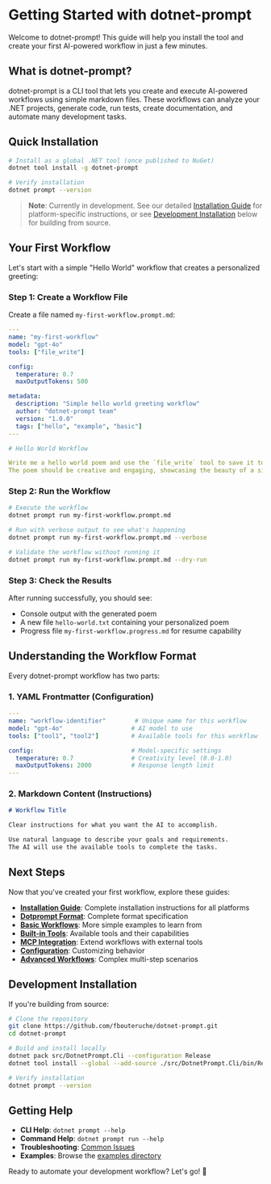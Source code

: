 # Getting Started with dotnet-prompt

Welcome to dotnet-prompt! This guide will help you install the tool and create your first AI-powered workflow in just a few minutes.

## What is dotnet-prompt?

dotnet-prompt is a CLI tool that lets you create and execute AI-powered workflows using simple markdown files. These workflows can analyze your .NET projects, generate code, run tests, create documentation, and automate many development tasks.

## Quick Installation

```bash
# Install as a global .NET tool (once published to NuGet)
dotnet tool install -g dotnet-prompt

# Verify installation
dotnet prompt --version
```

> **Note**: Currently in development. See our detailed [Installation Guide](./installation.md) for platform-specific instructions, or see [Development Installation](#development-installation) below for building from source.

## Your First Workflow

Let's start with a simple "Hello World" workflow that creates a personalized greeting:

### Step 1: Create a Workflow File

Create a file named `my-first-workflow.prompt.md`:

```yaml
---
name: "my-first-workflow"
model: "gpt-4o"
tools: ["file_write"]

config:
  temperature: 0.7
  maxOutputTokens: 500

metadata:
  description: "Simple hello world greeting workflow"
  author: "dotnet-prompt team"
  version: "1.0.0"
  tags: ["hello", "example", "basic"]
---

# Hello World Workflow

Write me a hello world poem and use the `file_write` tool to save it to `./hello-world.txt`.
The poem should be creative and engaging, showcasing the beauty of a simple greeting.
```

### Step 2: Run the Workflow

```bash
# Execute the workflow
dotnet prompt run my-first-workflow.prompt.md

# Run with verbose output to see what's happening
dotnet prompt run my-first-workflow.prompt.md --verbose

# Validate the workflow without running it
dotnet prompt run my-first-workflow.prompt.md --dry-run
```

### Step 3: Check the Results

After running successfully, you should see:
- Console output with the generated poem
- A new file `hello-world.txt` containing your personalized poem
- Progress file `my-first-workflow.progress.md` for resume capability

## Understanding the Workflow Format

Every dotnet-prompt workflow has two parts:

### 1. YAML Frontmatter (Configuration)
```yaml
---
name: "workflow-identifier"        # Unique name for this workflow
model: "gpt-4o"                   # AI model to use
tools: ["tool1", "tool2"]         # Available tools for this workflow

config:                           # Model-specific settings
  temperature: 0.7                # Creativity level (0.0-1.0)
  maxOutputTokens: 2000           # Response length limit
---
```

### 2. Markdown Content (Instructions)
```markdown
# Workflow Title

Clear instructions for what you want the AI to accomplish.

Use natural language to describe your goals and requirements.
The AI will use the available tools to complete the tasks.
```
## Next Steps

Now that you've created your first workflow, explore these guides:

- **[Installation Guide](./installation.md)**: Complete installation instructions for all platforms
- **[Dotprompt Format](./dotprompt-format.md)**: Complete format specification
- **[Basic Workflows](./basic-workflows.md)**: More simple examples to learn from
- **[Built-in Tools](../reference/built-in-tools.md)**: Available tools and their capabilities
- **[MCP Integration](./mcp-integration.md)**: Extend workflows with external tools
- **[Configuration](../reference/configuration-options.md)**: Customizing behavior
- **[Advanced Workflows](./advanced-workflows.md)**: Complex multi-step scenarios

## Development Installation

If you're building from source:

```bash
# Clone the repository
git clone https://github.com/fbouteruche/dotnet-prompt.git
cd dotnet-prompt

# Build and install locally
dotnet pack src/DotnetPrompt.Cli --configuration Release
dotnet tool install --global --add-source ./src/DotnetPrompt.Cli/bin/Release DotnetPrompt.Cli

# Verify installation
dotnet prompt --version
```

## Getting Help

- **CLI Help**: `dotnet prompt --help`
- **Command Help**: `dotnet prompt run --help`
- **Troubleshooting**: [Common Issues](./troubleshooting.md)
- **Examples**: Browse the [examples directory](../examples/)

Ready to automate your development workflow? Let's go! 🚀